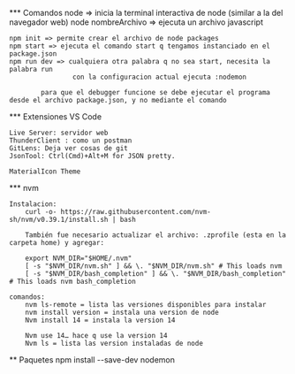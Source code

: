 *** Comandos
    node => inicia la terminal interactiva de node (similar a la del navegador web)
    node nombreArchivo => ejecuta un archivo javascript

    npm init => permite crear el archivo de node packages
    npm start => ejecuta el comando start q tengamos instanciado en el package.json
    npm run dev => cualquiera otra palabra q no sea start, necesita la palabra run
                    con la configuracion actual ejecuta :nodemon

            para que el debugger funcione se debe ejecutar el programa desde el archivo package.json, y no mediante el comando

*** Extensiones VS Code

    Live Server: servidor web
    ThunderClient : como un postman
    GitLens: Deja ver cosas de git
    JsonTool: Ctrl(Cmd)+Alt+M for JSON pretty.

    MaterialIcon Theme

*** nvm

    Instalacion:
        curl -o- https://raw.githubusercontent.com/nvm-sh/nvm/v0.39.1/install.sh | bash

        También fue necesario actualizar el archivo: .zprofile (esta en la carpeta home) y agregar:
        
        export NVM_DIR="$HOME/.nvm"
        [ -s "$NVM_DIR/nvm.sh" ] && \. "$NVM_DIR/nvm.sh" # This loads nvm
        [ -s "$NVM_DIR/bash_completion" ] && \. "$NVM_DIR/bash_completion"  # This loads nvm bash_completion
    
    comandos:
        nvm ls-remote = lista las versiones disponibles para instalar
        nvm install version = instala una version de node
        Nvm install 14 = instala la version 14

        Nvm use 14… hace q use la version 14
        Nvm ls = lista las version instaladas de node

** Paquetes
    npm install --save-dev nodemon